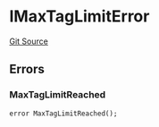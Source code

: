 # IMaxTagLimitError
[Git Source](https://github.com/thrackle-io/rules-engine/blob/9f8d8e88474215a5428a3c0196051d47d58e8650/src/common/IErrors.sol)


## Errors
### MaxTagLimitReached

```solidity
error MaxTagLimitReached();
```

